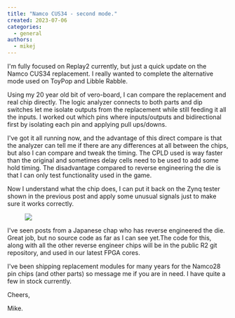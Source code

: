```yaml
---
title: "Namco CUS34 - second mode."
created: 2023-07-06
categories: 
  - general
authors: 
  - mikej
---
```


I'm fully focused on Replay2 currently, but just a quick update on the Namco CUS34 replacement. I really wanted to complete the alternative mode used on ToyPop and Libble Rabble.

Using my 20 year old bit of vero-board, I can compare the replacement and real chip directly. The logic analyzer connects to both parts and dip switches let me isolate outputs from the replacement while still feeding it all the inputs. I worked out which pins where inputs/outputs and bidirectional first by isolating each pin and applying pull ups/downs.

I've got it all running now, and the advantage of this direct compare is that the analyzer can tell me if there are any differences at all between the chips, but also I can compare and tweak the timing. The CPLD used is way faster than the original and sometimes delay cells need to be used to add some hold timing. The disadvantage compared to reverse engineering the die is that I can only test functionality used in the game.

Now I understand what the chip does, I can put it back on the Zynq tester shown in the previous post and apply some unusual signals just to make sure it works correctly.

<figure>

![](@assets/images/post/20230704_230252-scaled.jpg)

</figure>

I've seen posts from a Japanese chap who has reverse engineered the die. Great job, but no source code as far as I can see yet.The code for this, along with all the other reverse engineer chips will be in the public R2 git repository, and used in our latest FPGA cores.

I've been shipping replacement modules for many years for the Namco28 pin chips (and other parts) so message me if you are in need. I have quite a few in stock currently.

Cheers,

Mike.

